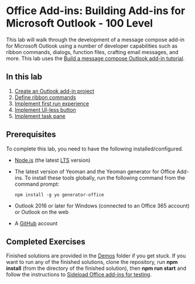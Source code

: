 # Office Add-ins: Building Add-ins for Microsoft Outlook - 100 Level

This lab will walk through the development of a message compose add-in for Microsoft Outlook using a number of developer capabilities such as ribbon commands, dialogs, function files, crafting email messages, and more. This lab uses the [Build a message compose Outlook add-in tutorial](https://docs.microsoft.com/outlook/add-ins/addin-tutorial).

## In this lab

1. [Create an Outlook add-in project](https://docs.microsoft.com/outlook/add-ins/addin-tutorial#create-an-outlook-add-in-project)
1. [Define ribbon commands](https://docs.microsoft.com/outlook/add-ins/addin-tutorial#define-buttons)
1. [Implement first run experience](https://docs.microsoft.com/outlook/add-ins/addin-tutorial#implement-a-first-run-experience)
1. [Implement UI-less button](https://docs.microsoft.com/outlook/add-ins/addin-tutorial#implement-a-ui-less-button)
1. [Implement task pane](https://docs.microsoft.com/outlook/add-ins/addin-tutorial#implement-a-task-pane)

## Prerequisites

To complete this lab, you need to have the following installed/configured.

* [Node.js](https://nodejs.org/) (the latest [LTS](https://nodejs.org/about/releases) version)
* The latest version of Yeoman and the Yeoman generator for Office Add-ins. To install these tools globally, run the following command from the command prompt:

    ```shell
    npm install -g yo generator-office
    ```

* Outlook 2016 or later for Windows (connected to an Office 365 account) or Outlook on the web
* A [GitHub](https://www.github.com/) account

## Completed Exercises

Finished solutions are provided in the [Demos](./Demos) folder if you get stuck. If you want to run any of the finished solutions, clone the repository, run **npm install** (from the directory of the finished solution), then **npm run start** and follow the instructions to [Sideload Office add-ins for testing](https://docs.microsoft.com/outlook/add-ins/sideload-outlook-add-ins-for-testing).